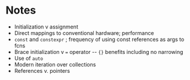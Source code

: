 # Notes

* Initialization v assignment
* Direct mappings to conventional hardware; performance 
* `const` and `constexpr` ; frequency of using const references as args to fcns
* Brace initialization v `=` operator -- `{}` benefits including no narrowing
* Use of `auto`
* Modern iteration over collections
* References v. pointers